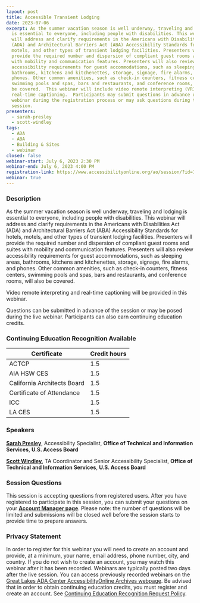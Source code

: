 ```yaml
---
layout: post
title: Accessible Transient Lodging
date: 2023-07-06
excerpt: As the summer vacation season is well underway, traveling and lodging
  is essential to everyone, including people with disabilities. This webinar
  will address and clarify requirements in the Americans with Disabilities Act
  (ADA) and Architectural Barriers Act (ABA) Accessibility Standards for hotels,
  motels, and other types of transient lodging facilities. Presenters will
  provide the required number and dispersion of compliant guest rooms and suites
  with mobility and communication features. Presenters will also review
  accessibility requirements for guest accommodations, such as sleeping areas,
  bathrooms, kitchens and kitchenettes, storage, signage, fire alarms, and
  phones. Other common amenities, such as check-in counters, fitness centers,
  swimming pools and spas, bars and restaurants, and conference rooms, will also
  be covered.  This webinar will include video remote interpreting (VRI) and
  real-time captioning.  Participants may submit questions in advance of the
  webinar during the registration process or may ask questions during the live
  session.
presenters:
  - sarah-presley
  - scott-windley
tags:
  - ADA
  - ABA
  - Building & Sites
  - webinar
closed: false
webinar-start: July 6, 2023 2:30 PM
webinar-end: July 6, 2023 4:00 PM
registration-link: https://www.accessibilityonline.org/ao/session/?id=111064
webinar: true
---
```

### Description
As the summer vacation season is well underway, traveling and lodging is essential to everyone, including people with disabilities. This webinar will address and clarify requirements in the Americans with Disabilities Act (ADA) and Architectural Barriers Act (ABA) Accessibility Standards for hotels, motels, and other types of transient lodging facilities. Presenters will provide the required number and dispersion of compliant guest rooms and suites with mobility and communication features. Presenters will also review accessibility requirements for guest accommodations, such as sleeping areas, bathrooms, kitchens and kitchenettes, storage, signage, fire alarms, and phones. Other common amenities, such as check-in counters, fitness centers, swimming pools and spas, bars and restaurants, and conference rooms, will also be covered.


Video remote interpreting and real-time captioning will be provided in this webinar.

Questions can be submitted in advance of the session or may be posed during the live webinar. Participants can also earn continuing education credits.

### Continuing Education Recognition Available

| **Certificate**             | **Credit hours** |
| --------------------------- | ---------------- |
| ACTCP                       | 1.5              |
| AIA HSW CES                 | 1.5              |
| California Architects Board | 1.5              |
| Certificate of Attendance   | 1.5              |
| ICC                         | 1.5              |
| L﻿A CES                      | 1.5              |

### Speakers
**[Sarah Presley](https://www.accessibilityonline.org/speakers/speaker.aspx?id=10778&ret=Accessible%20Signage)**, Accessibility Specialist, **Office of Technical and Information Services**, **U.S. Access Board**

**[Scott Windley](https://www.accessibilityonline.org/speakers/speaker.aspx?id=10164&ret=Common%20Sources%20of%20Confusion)**, TA Coordinator and Senior Accessibility Specialist, **Office of Technical and Information Services**, **U.S. Access Board**

### Session Questions
This session is accepting questions from registered users. After you have registered to participate in this session, you can submit your questions on your **[Account Manager page](https://www.accessibilityonline.org/ao/accountManager/110952)**. Please note: the number of questions will be limited and submissions will be closed well before the session starts to provide time to prepare answers.

### Privacy Statement
In order to register for this webinar you will need to create an account and provide, at a minimum, your name, email address, phone number, city, and country. If you do not wish to create an account, you may watch this webinar after it has been recorded. Webinars are typically posted two days after the live session. You can access previously recorded webinars on the [Great Lakes ADA Center AccessibilityOnline Archives webpage](https://www.accessibilityonline.org/ao/archives/). Be advised that in order to obtain continuing education credits, you must register and create an account. See [Continuing Education Recognition Request Policy](https://www.accessibilityonline.org/continuing-education/CEUDetails.aspx).
